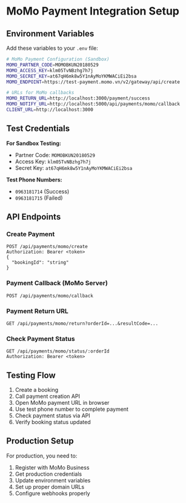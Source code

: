 # MoMo Payment Integration Setup

## Environment Variables

Add these variables to your `.env` file:

```bash
# MoMo Payment Configuration (Sandbox)
MOMO_PARTNER_CODE=MOMOBKUN20180529
MOMO_ACCESS_KEY=klm05TvNBzhg7h7j
MOMO_SECRET_KEY=at67qH6mk8w5Y1nAyMoYKMWACiEi2bsa
MOMO_ENDPOINT=https://test-payment.momo.vn/v2/gateway/api/create

# URLs for MoMo callbacks
MOMO_RETURN_URL=http://localhost:3000/payment/success
MOMO_NOTIFY_URL=http://localhost:5000/api/payments/momo/callback
CLIENT_URL=http://localhost:3000
```

## Test Credentials

**For Sandbox Testing:**
- Partner Code: `MOMOBKUN20180529`
- Access Key: `klm05TvNBzhg7h7j`
- Secret Key: `at67qH6mk8w5Y1nAyMoYKMWACiEi2bsa`

**Test Phone Numbers:**
- `0963181714` (Success)
- `0963181715` (Failed)

## API Endpoints

### Create Payment
```
POST /api/payments/momo/create
Authorization: Bearer <token>
{
  "bookingId": "string"
}
```

### Payment Callback (MoMo Server)
```
POST /api/payments/momo/callback
```

### Payment Return URL
```
GET /api/payments/momo/return?orderId=...&resultCode=...
```

### Check Payment Status
```
GET /api/payments/momo/status/:orderId
Authorization: Bearer <token>
```

## Testing Flow

1. Create a booking
2. Call payment creation API
3. Open MoMo payment URL in browser
4. Use test phone number to complete payment
5. Check payment status via API
6. Verify booking status updated

## Production Setup

For production, you need to:
1. Register with MoMo Business
2. Get production credentials
3. Update environment variables
4. Set up proper domain URLs
5. Configure webhooks properly 